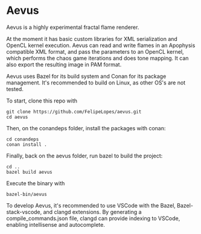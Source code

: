 # Aevus

Aevus is a highly experimental fractal flame renderer.

At the moment it has basic custom libraries for XML serialization and OpenCL kernel execution.
Aevus can read and write flames in an Apophysis compatible XML format, and pass the parameters
to an OpenCL kernel, which performs the chaos game iterations and does tone mapping. It can also
export the resulting image in PAM format.

Aevus uses Bazel for its build system and Conan for its package management. It's recommended
to build on Linux, as other OS's are not tested.

To start, clone this repo with

```
git clone https://github.com/FelipeLopes/aevus.git
cd aevus
```

Then, on the conandeps folder, install the packages with conan:

```
cd conandeps
conan install .
```

Finally, back on the aevus folder, run bazel to build the project:

```
cd ..
bazel build aevus
```

Execute the binary with

```
bazel-bin/aevus
```

To develop Aevus, it's recommended to use VSCode with the Bazel, Bazel-stack-vscode,
and clangd extensions. By generating a compile_commands.json file, clangd can provide
indexing to VSCode, enabling intellisense and autocomplete.

